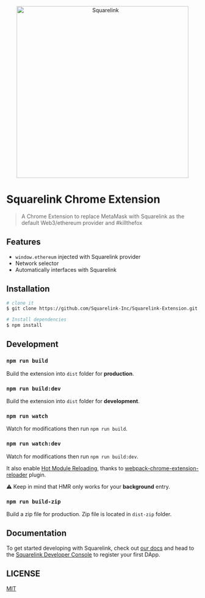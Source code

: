 <p align="center">
  <a href="https://squarelink.com/" target="_blank">
    <img alt="Squarelink" src="https://squarelink.com/img/logo.png?v=2" width="450">
  </a>
</p>

# Squarelink Chrome Extension

> A Chrome Extension to replace MetaMask with Squarelink as the default Web3/ethereum provider and #killthefox

## Features

 - `window.ethereum` injected with Squarelink provider
- Network selector
 - Automatically interfaces with Squarelink

## Installation

```bash
# clone it
$ git clone https://github.com/Squarelink-Inc/Squarelink-Extension.git

# Install dependencies
$ npm install
```

## Development

### `npm run build`

Build the extension into `dist` folder for **production**.

### `npm run build:dev`

Build the extension into `dist` folder for **development**.

### `npm run watch`

Watch for modifications then run `npm run build`.

### `npm run watch:dev`

Watch for modifications then run `npm run build:dev`.

It also enable [Hot Module Reloading](https://webpack.js.org/concepts/hot-module-replacement), thanks to [webpack-chrome-extension-reloader](https://github.com/rubenspgcavalcante/webpack-chrome-extension-reloader) plugin.

:warning: Keep in mind that HMR only works for your **background** entry.

### `npm run build-zip`

Build a zip file for production. Zip file is located in `dist-zip` folder.

## Documentation

To get started developing with Squarelink, check out [our docs](https://docs.squarelink.com) and head to the [Squarelink Developer Console](https://dev.squarelink.com) to register your first DApp.

## LICENSE

[MIT](LICENSE)
